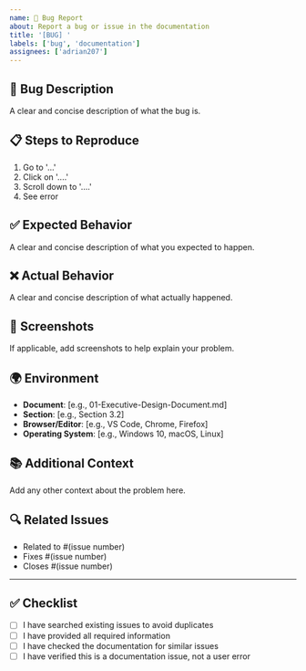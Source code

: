 ```yaml
---
name: 🐛 Bug Report
about: Report a bug or issue in the documentation
title: '[BUG] '
labels: ['bug', 'documentation']
assignees: ['adrian207']
---
```


## 🐛 Bug Description
A clear and concise description of what the bug is.

## 📋 Steps to Reproduce
1. Go to '...'
2. Click on '....'
3. Scroll down to '....'
4. See error

## ✅ Expected Behavior
A clear and concise description of what you expected to happen.

## ❌ Actual Behavior
A clear and concise description of what actually happened.

## 📸 Screenshots
If applicable, add screenshots to help explain your problem.

## 🌍 Environment
- **Document**: [e.g., 01-Executive-Design-Document.md]
- **Section**: [e.g., Section 3.2]
- **Browser/Editor**: [e.g., VS Code, Chrome, Firefox]
- **Operating System**: [e.g., Windows 10, macOS, Linux]

## 📚 Additional Context
Add any other context about the problem here.

## 🔍 Related Issues
- Related to #(issue number)
- Fixes #(issue number)
- Closes #(issue number)

---

## ✅ Checklist
- [ ] I have searched existing issues to avoid duplicates
- [ ] I have provided all required information
- [ ] I have checked the documentation for similar issues
- [ ] I have verified this is a documentation issue, not a user error
